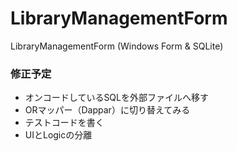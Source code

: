# LibraryManagementForm
 LibraryManagementForm (Windows Form &amp; SQLite)

### 修正予定

- オンコードしているSQLを外部ファイルへ移す
- ORマッパー（Dappar）に切り替えてみる
- テストコードを書く
- UIとLogicの分離
